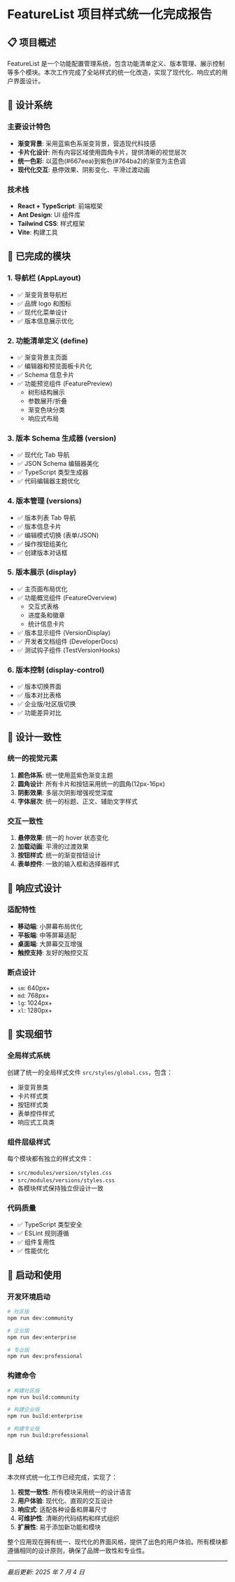 # FeatureList 项目样式统一化完成报告

## 📋 项目概述

FeatureList 是一个功能配置管理系统，包含功能清单定义、版本管理、展示控制等多个模块。本次工作完成了全站样式的统一化改造，实现了现代化、响应式的用户界面设计。

## 🎨 设计系统

### 主要设计特色

- **渐变背景**: 采用蓝紫色系渐变背景，营造现代科技感
- **卡片化设计**: 所有内容区域使用圆角卡片，提供清晰的视觉层次
- **统一色彩**: 以蓝色(#667eea)到紫色(#764ba2)的渐变为主色调
- **现代化交互**: 悬停效果、阴影变化、平滑过渡动画

### 技术栈

- **React + TypeScript**: 前端框架
- **Ant Design**: UI 组件库
- **Tailwind CSS**: 样式框架
- **Vite**: 构建工具

## 🚀 已完成的模块

### 1. 导航栏 (AppLayout)

- ✅ 渐变背景导航栏
- ✅ 品牌 logo 和图标
- ✅ 现代化菜单设计
- ✅ 版本信息展示优化

### 2. 功能清单定义 (define)

- ✅ 渐变背景主页面
- ✅ 编辑器和预览面板卡片化
- ✅ Schema 信息卡片
- ✅ 功能预览组件 (FeaturePreview)
  - 树形结构展示
  - 参数展开/折叠
  - 渐变色块分类
  - 响应式布局

### 3. 版本 Schema 生成器 (version)

- ✅ 现代化 Tab 导航
- ✅ JSON Schema 编辑器美化
- ✅ TypeScript 类型生成器
- ✅ 代码编辑器主题优化

### 4. 版本管理 (versions)

- ✅ 版本列表 Tab 导航
- ✅ 版本信息卡片
- ✅ 编辑模式切换 (表单/JSON)
- ✅ 操作按钮组美化
- ✅ 创建版本对话框

### 5. 版本展示 (display)

- ✅ 主页面布局优化
- ✅ 功能概览组件 (FeatureOverview)
  - 交互式表格
  - 进度条和徽章
  - 统计信息卡片
- ✅ 版本显示组件 (VersionDisplay)
- ✅ 开发者文档组件 (DeveloperDocs)
- ✅ 测试钩子组件 (TestVersionHooks)

### 6. 版本控制 (display-control)

- ✅ 版本切换界面
- ✅ 版本对比表格
- ✅ 企业版/社区版切换
- ✅ 功能差异对比

## 🎯 设计一致性

### 统一的视觉元素

1. **颜色体系**: 统一使用蓝紫色渐变主题
2. **圆角设计**: 所有卡片和按钮采用统一的圆角(12px-16px)
3. **阴影效果**: 多层次阴影增强视觉深度
4. **字体层次**: 统一的标题、正文、辅助文字样式

### 交互一致性

1. **悬停效果**: 统一的 hover 状态变化
2. **加载动画**: 平滑的过渡效果
3. **按钮样式**: 统一的渐变按钮设计
4. **表单控件**: 一致的输入框和选择器样式

## 📱 响应式设计

### 适配特性

- **移动端**: 小屏幕布局优化
- **平板端**: 中等屏幕适配
- **桌面端**: 大屏幕交互增强
- **触控支持**: 友好的触控交互

### 断点设计

- `sm`: 640px+
- `md`: 768px+
- `lg`: 1024px+
- `xl`: 1280px+

## 🔧 实现细节

### 全局样式系统

创建了统一的全局样式文件 `src/styles/global.css`，包含：

- 渐变背景类
- 卡片样式类
- 按钮样式类
- 表单控件样式
- 响应式工具类

### 组件层级样式

每个模块都有独立的样式文件：

- `src/modules/version/styles.css`
- `src/modules/versions/styles.css`
- 各模块样式保持独立但设计一致

### 代码质量

- ✅ TypeScript 类型安全
- ✅ ESLint 规则遵循
- ✅ 组件复用性
- ✅ 性能优化

## 🚀 启动和使用

### 开发环境启动

```bash
# 社区版
npm run dev:community

# 企业版
npm run dev:enterprise

# 专业版
npm run dev:professional
```

### 构建命令

```bash
# 构建社区版
npm run build:community

# 构建企业版
npm run build:enterprise

# 构建专业版
npm run build:professional
```

## 🎉 总结

本次样式统一化工作已经完成，实现了：

1. **视觉一致性**: 所有模块采用统一的设计语言
2. **用户体验**: 现代化、直观的交互设计
3. **响应式**: 适配各种设备和屏幕尺寸
4. **可维护性**: 清晰的代码结构和样式组织
5. **扩展性**: 易于添加新功能和模块

整个应用现在拥有统一、现代化的界面风格，提供了出色的用户体验。所有模块都遵循相同的设计原则，确保了品牌一致性和专业性。

---

_最后更新: 2025 年 7 月 4 日_
